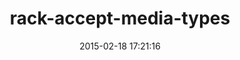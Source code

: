 ---
layout: post
title:  "rack-accept-media-types"
repo:   "mynyml/rack-accept-media-types"
date:   2015-02-18 17:21:16
gemurl: http://github.com/mynyml/rack-accept-media-types
---